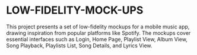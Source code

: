 # LOW-FIDELITY-MOCK-UPS
This project presents a set of low-fidelity mockups for a mobile music app, drawing inspiration from popular platforms like Spotify. The mockups cover essential interfaces such as Login, Home Page, Playlist View, Album View, Song Playback, Playlists List, Song Details, and Lyrics View.

